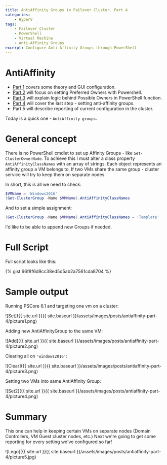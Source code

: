```yaml
---
title: AntiAffinity Groups in Failover Cluster. Part 4
categories:
    - HyperV
tags:
    - Failover Cluster
    - PowerShell
    - Virtual Machine
    - Anti-Affinity Groups
excerpt: Configure Anti-Affinity Groups through PowerShell
---
```


# AntiAffinity

- [Part 1](https://www.mczerniawski.pl/hyperv/preferred-owner-possible-owner-antiaffinity/) covers some theory and GUI configuration.
- [Part 2](https://www.mczerniawski.pl/hyperv/preferred-owner-part-2/) will focus on setting Preferred Owners with Powershell.
- [Part 3](https://www.mczerniawski.pl/hyperv/possible-owner-part-3/) will explain logic behind Possible Owners in PowerShell function.
- [Part 4](https://www.mczerniawski.pl/hyperv/anti-affinity-part-4/) will cover the last step - setting anti-affinity groups.
- Part 5 will describe reporting of current configuration in the cluster.

Today is a quick one - `AntiAffinity groups`.

# General concept

There is no PowerShell cmdlet to set up Affinity Groups - like `Set-ClusterOwnerNode`. To achieve this I must alter a class property `AntiAffinityClassNames` with an array of strings. Each object represents an affinity group a VM belongs to. If two VMs share the same group - cluster service will try to keep them on separate nodes.

In short, this is all we need to check:

```powershell
$VMName = 'Windows2016'
(Get-ClusterGroup -Name $VMName).AntiAffinityClassNames 
```

And to set a simple assignment:

```powershell
(Get-ClusterGroup -Name $VMName).AntiAffinityClassNames = 'Template'
```

I'd like to be able to append new Groups if needed. 

# Full Script
Full script looks like this:

{% gist 66f8f6d9cc38ed5d5ab2a7561cda8704 %}

# Sample output
Running PSCore 6.1 and targeting one vm on a cluster:

![Set]({{ site.url }}{{ site.baseurl }}/assets/images/posts/antiaffinity-part-4/picture1.png) 

Adding new AntiAffinityGroup to the same VM:

![Add]({{ site.url }}{{ site.baseurl }}/assets/images/posts/antiaffinity-part-4/picture2.png) 

Clearing all on `'windows2016'`:

![Clear]({{ site.url }}{{ site.baseurl }}/assets/images/posts/antiaffinity-part-4/picture3.png) 

Setting two VMs into same AntiAffinity Group:

![Set2]({{ site.url }}{{ site.baseurl }}/assets/images/posts/antiaffinity-part-4/picture4.png) 

# Summary

This one can help in keeping certain VMs on separate nodes (Domain Controllers, VM Guest cluster nodes, etc.)
Next we're going to get some reporting for every setting we've configured so far!


![Lego]({{ site.url }}{{ site.baseurl }}/assets/images/posts/antiaffinity-part-4/picture5.jpg) 


